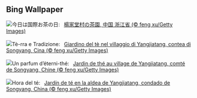 ## Bing Wallpaper
![](https://www.bing.com/th?id=OHR.SongyangTeaGarden_JA-JP8102249895_UHD.jpg&w=1000)今日は国際お茶の日:&nbsp;&ensp;[楊家堂村の茶園, 中国 浙江省 (© feng xu/Getty Images)](https://www.bing.com/th?id=OHR.SongyangTeaGarden_JA-JP8102249895_UHD.jpg)
<br><br/>
![](https://www.bing.com/th?id=OHR.SongyangTeaGarden_IT-IT7668449954_UHD.jpg&w=1000)Tè-rra e Tradizione:&nbsp;&ensp;[Giardino del tè nel villaggio di Yangjiatang, contea di Songyang, Cina (© feng xu/Getty Images)](https://www.bing.com/th?id=OHR.SongyangTeaGarden_IT-IT7668449954_UHD.jpg)
<br><br/>
![](https://www.bing.com/th?id=OHR.SongyangTeaGarden_FR-FR7139710446_UHD.jpg&w=1000)Un parfum d’éterni-thé:&nbsp;&ensp;[Jardin de thé au village de Yangjiatang, comté de Songyang, Chine (© feng xu/Getty Images)](https://www.bing.com/th?id=OHR.SongyangTeaGarden_FR-FR7139710446_UHD.jpg)
<br><br/>
![](https://www.bing.com/th?id=OHR.SongyangTeaGarden_ES-ES6785967738_UHD.jpg&w=1000)Hora del té:&nbsp;&ensp;[Jardín de té en la aldea de Yangjiatang, condado de Songyang, China (© feng xu/Getty Images)](https://www.bing.com/th?id=OHR.SongyangTeaGarden_ES-ES6785967738_UHD.jpg)
<br><br/>
